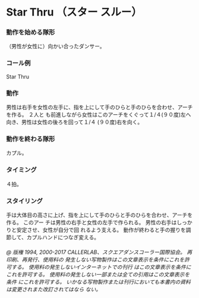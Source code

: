 
# Star Thru （スター スルー）

### 動作を始める隊形

（男性が女性に）向かい合ったダンサー。

### コール例

Star Thru

### 動作

男性は右手を女性の左手に、指を上にして手のひらと手のひらを合わせ、アーチを作る。 ２人と
も前進しながら女性はこのアーチをくぐって１/４(９０度)左へ向き、男性は女性の後ろを回って１/４
(９０度)右を向く。

### 動作を終わる隊形

カプル。

### タイミング

４拍。

### スタイリング

手は大体目の高さに上げ、指を上にして手のひらと手のひらを合わせ、アーチを作る。 このアー
チは男性の右手と女性の左手で作られる。 男性の右手はしっかりと安定させ、女性が自分で回
れるよう支える。 動作が終わると手の握りを調節して、カプルハンドにつなぎ変える。

###### @ 版権 1994, 2000-2017 CALLERLAB、スクエアダンスコーラー国際協会。 再印刷、再発行、使用料の 発生しない写物製作はこの文章表示を条件にこれを許可する。 使用料の発生しないインターネットでの刊行 はこの文章表示を条件にこれを許可する。 使用料の発生しない一部または全ての引用はこの文章表示を条件 にこれを許可する。 いかなる写物製作または刊行においても本書内の資料は変更されまた改訂されてはなら ない。


